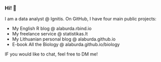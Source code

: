 ### Hi! 👋

I am a data analyst @ Ignitis. On GitHub, I have four main public projects:

* My English R blog @ alaburda.rbind.io
* My freelance service @ statistikas.lt
* My Lithuanian personal blog @ alaburda.github.io
* E-book All the Biology @ alaburda.github.io/biology

IF you would like to chat, feel free to DM me!
